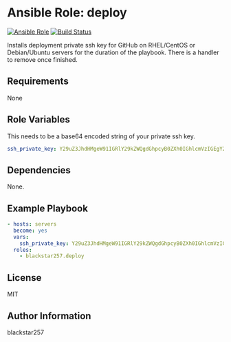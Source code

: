 # Ansible Role: deploy

[![Ansible Role](https://img.shields.io/badge/role-blackstar257.deploy-blue.svg)](https://galaxy.ansible.com/blackstar257/deploy/)
[![Build Status](https://travis-ci.org/blackstar257/ansible-deploy.svg?branch=master)](https://travis-ci.org/blackstar257/ansible-deploy)

Installs deployment private ssh key for GitHub on RHEL/CentOS or Debian/Ubuntu servers for the duration of the playbook. There is a handler to remove once finished.

## Requirements

None

## Role Variables

This needs to be a base64 encoded string of your private ssh key.

```yaml
ssh_private_key: Y29uZ3JhdHMgeW91IGRlY29kZWQgdGhpcyB0ZXh0IGhlcmVzIGEgY29va2llCg==
```

## Dependencies

None.

## Example Playbook

```yaml
- hosts: servers
  become: yes
  vars:
    ssh_private_key: Y29uZ3JhdHMgeW91IGRlY29kZWQgdGhpcyB0ZXh0IGhlcmVzIGEgY29va2llCg==
  roles:
    - blackstar257.deploy
```

## License

MIT

## Author Information

blackstar257
